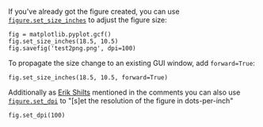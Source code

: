 If you've already got the figure created, you can use [`figure.set_size_inches`][1] to adjust the figure size:

    fig = matplotlib.pyplot.gcf()
    fig.set_size_inches(18.5, 10.5)
    fig.savefig('test2png.png', dpi=100)

To propagate the size change to an existing GUI window, add `forward=True`:

    fig.set_size_inches(18.5, 10.5, forward=True)

Additionally as [Erik Shilts](https://stackoverflow.com/users/599139/erik-shilts) mentioned in the comments you can also use [`figure.set_dpi`][2] to "[s]et the resolution of the figure in dots-per-inch"

    fig.set_dpi(100)


  [1]: https://matplotlib.org/stable/api/figure_api.html#matplotlib.figure.Figure.set_size_inches
  [2]: https://matplotlib.org/stable/api/figure_api.html#matplotlib.figure.Figure.set_dpi